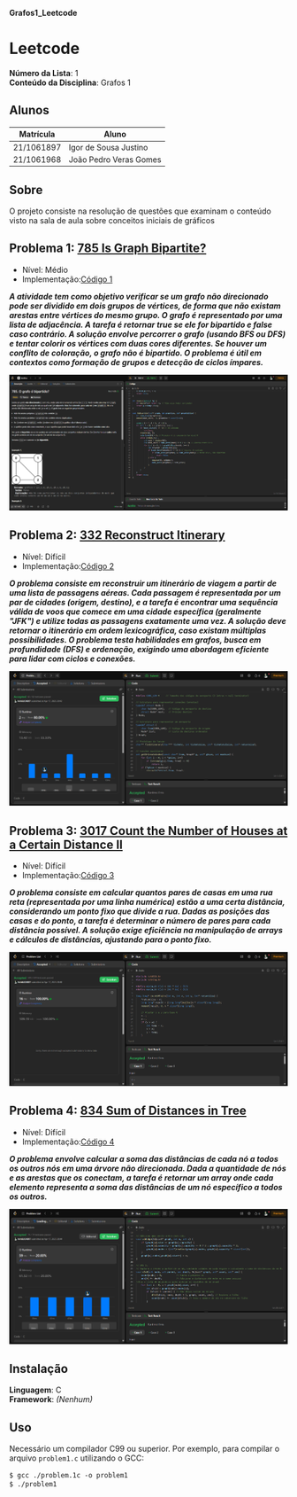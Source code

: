 **Grafos1_Leetcode** 

# Leetcode

**Número da Lista**: 1<br>
**Conteúdo da Disciplina**: Grafos 1 <br>

## Alunos
|Matrícula | Aluno |
| -- | -- |
| 21/1061897  |  Igor de Sousa Justino |
| 21/1061968  |  João Pedro Veras Gomes |

## Sobre 
O projeto consiste na resolução de questões que examinam o conteúdo visto na sala de aula sobre conceitos iniciais de gráficos

## Problema 1: [785 Is Graph Bipartite?](https://leetcode.com/problems/is-graph-bipartite/solutions/?envType=problem-list-v2&envId=graph)
- Nível: Médio
- Implementação:[Código 1](https://github.com/projeto-de-algoritmos-2025/Grafos-1/blob/main/is%20Graph%20Bipartite%3F%20785)

**_A atividade tem como objetivo verificar se um grafo não direcionado pode ser dividido em dois grupos de vértices, de forma que não existam arestas entre vértices do mesmo grupo. O grafo é representado por uma lista de adjacência. A tarefa é retornar true se ele for bipartido e false caso contrário. A solução envolve percorrer o grafo (usando BFS ou DFS) e tentar colorir os vértices com duas cores diferentes. Se houver um conflito de coloração, o grafo não é bipartido. O problema é útil em contextos como formação de grupos e detecção de ciclos ímpares._**
  
![](./0785.png)
## Problema 2: [332 Reconstruct Itinerary](https://leetcode.com/problems/reconstruct-itinerary/description/)
- Nível: Difícil
- Implementação:[Código 2](https://github.com/projeto-de-algoritmos-2025/Grafos-1/blob/main/332.%20Reconstruct%20Itinerary)

**_O problema consiste em reconstruir um itinerário de viagem a partir de uma lista de passagens aéreas. Cada passagem é representada por um par de cidades (origem, destino), e a tarefa é encontrar uma sequência válida de voos que comece em uma cidade específica (geralmente "JFK") e utilize todas as passagens exatamente uma vez. A solução deve retornar o itinerário em ordem lexicográfica, caso existam múltiplas possibilidades. O problema testa habilidades em grafos, busca em profundidade (DFS) e ordenação, exigindo uma abordagem eficiente para lidar com ciclos e conexões._**

![](./332.png)

## Problema 3: [3017 Count the Number of Houses at a Certain Distance II](https://leetcode.com/problems/count-the-number-of-houses-at-a-certain-distance-ii/description/)
- Nível: Difícil
- Implementação:[Código 3](https://github.com/projeto-de-algoritmos-2025/Grafos-1/blob/main/3017.%20Count%20the%20Number%20of%20Houses%20at%20a%20Certain%20Distance%20II)
  
**_O problema  consiste em calcular quantos pares de casas em uma rua reta (representada por uma linha numérica) estão a uma certa distância, considerando um ponto fixo que divide a rua. Dadas as posições das casas e do ponto, a tarefa é determinar o número de pares para cada distância possível. A solução exige eficiência na manipulação de arrays e cálculos de distâncias, ajustando para o ponto fixo._**

![](./3017.png)

## Problema 4: [834 Sum of Distances in Tree](https://leetcode.com/problems/sum-of-distances-in-tree/description/)
- Nível: Difícil
- Implementação:[Código 4](https://github.com/projeto-de-algoritmos-2025/Grafos-1/blob/main/834.png)

**_O problema envolve calcular a soma das distâncias de cada nó a todos os outros nós em uma árvore não direcionada. Dada a quantidade de nós e as arestas que os conectam, a tarefa é retornar um array onde cada elemento representa a soma das distâncias de um nó específico a todos os outros._**

![](./834.png)

## Instalação 
**Linguagem**: C <br>
**Framework**: _(Nenhum)_ <br>

## Uso
Necessário um compilador C99 ou superior. Por exemplo, para compilar o arquivo `problem1.c` utilizando o GCC:

```
$ gcc ./problem.1c -o problem1
$ ./problem1
```


